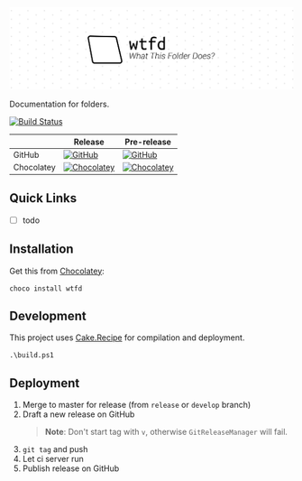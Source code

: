 ![](./design/banners/Banner-with-bg.png)

Documentation for folders.

[![Build Status][azure-pipelines-badge]][azure-pipelines]

| | Release | Pre-release
---------|----------|---------
GitHub | [![GitHub][gh-badge]][gh] | [![GitHub][gh-badge-pre]][gh]
Chocolatey | [![Chocolatey][choco-badge]][choco] | [![Chocolatey][choco-badge-pre]][choco]

## Quick Links

- [ ] todo

## Installation

Get this from [Chocolatey][choco]:

```
choco install wtfd
```

## Development

This project uses [Cake.Recipe](https://github.com/cake-contrib/Cake.Recipe) for compilation and deployment.

```console
.\build.ps1
```

## Deployment

1. Merge to master for release (from `release` or `develop` branch)
1. Draft a new release on GitHub
   > **Note**: Don't start tag with `v`, otherwise `GitReleaseManager` will fail.
1. `git tag` and push
1. Let ci server run
1. Publish release on GitHub

[azure-pipelines]: https://dev.azure.com/garyng/wtfd/_build/latest?definitionId=1&branchName=master
[azure-pipelines-badge]: https://dev.azure.com/garyng/wtfd/_apis/build/status/garyng.wtfd?branchName=master
[choco]: https://chocolatey.org/packages/wtfd/
[choco-badge]: https://img.shields.io/chocolatey/v/wtfd
[choco-badge-pre]: https://img.shields.io/chocolatey/v/wtfd
[gh]: https://github.com/garyng/wtfd/releases
[gh-badge]: https://img.shields.io/github/v/release/garyng/wtfd
[gh-badge-pre]: https://img.shields.io/github/v/release/garyng/wtfd?include_prereleases